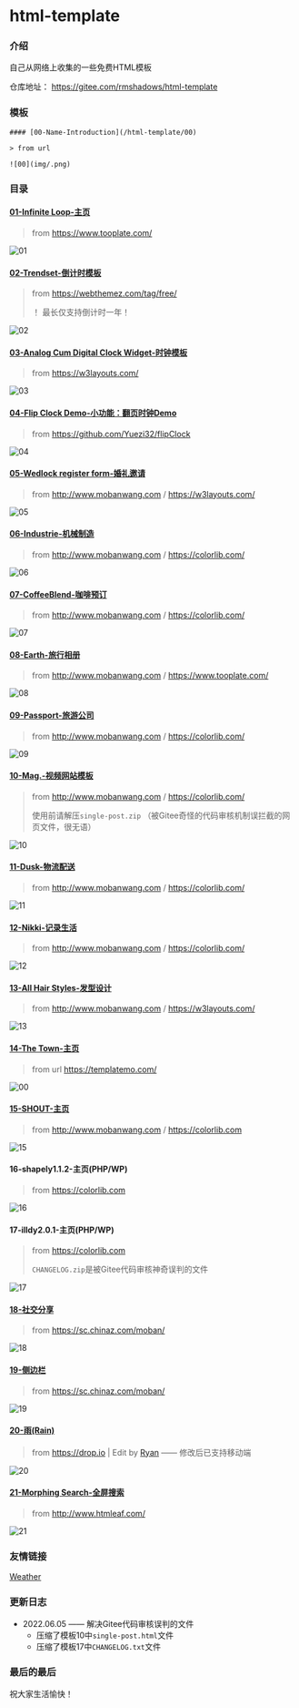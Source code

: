 # html-template

### 介绍
自己从网络上收集的一些免费HTML模板

仓库地址： https://gitee.com/rmshadows/html-template

### 模板

```
#### [00-Name-Introduction](/html-template/00)

> from url

![00](img/.png)
```

### 目录

#### [01-Infinite Loop-主页](/html-template/01)

> from https://www.tooplate.com/

![01](img/01.png)

#### [02-Trendset-倒计时模板](/html-template/02)

> from https://webthemez.com/tag/free/
>
> ！ 最长仅支持倒计时一年！

![02](img/02.png)

#### [03-Analog Cum Digital Clock Widget-时钟模板](/html-template/03)

> from https://w3layouts.com/

![03](img/03.png)

#### [04-Flip Clock Demo-小功能：翻页时钟Demo](/html-template/04)

> from https://github.com/Yuezi32/flipClock

![04](img/04.png)

#### [05-Wedlock register form-婚礼邀请](/html-template/05)

> from http://www.mobanwang.com / https://w3layouts.com/

![05](img/05.png)

#### [06-Industrie-机械制造](/html-template/06)

> from http://www.mobanwang.com / https://colorlib.com/

![06](img/06.png)

#### [07-CoffeeBlend-咖啡预订](/html-template/07)

> from http://www.mobanwang.com / https://colorlib.com/

![07](img/07.png)

#### [08-Earth-旅行相册](/html-template/08)

> from http://www.mobanwang.com / https://www.tooplate.com/

![08](img/08.png)

#### [09-Passport-旅游公司](/html-template/09)

> from http://www.mobanwang.com / https://colorlib.com/

![09](img/09.png)

#### [10-Mag.-视频网站模板](/html-template/10)

> from http://www.mobanwang.com / https://colorlib.com/
>
> 使用前请解压`single-post.zip` （被Gitee奇怪的代码审核机制误拦截的网页文件，很无语）

![10](img/10.png)

#### [11-Dusk-物流配送](/html-template/11)

> from http://www.mobanwang.com / https://colorlib.com/

![11](img/11.png)

#### [12-Nikki-记录生活](/html-template/12)

> from http://www.mobanwang.com / https://colorlib.com/

![12](img/12.png)

#### [13-All Hair Styles-发型设计](/html-template/13)

> from http://www.mobanwang.com / https://w3layouts.com/

![13](img/13.png)

#### [14-The Town-主页](/html-template/14)

> from url https://templatemo.com/

![00](img/14.png)

#### [15-SHOUT-主页](/html-template/15)

> from http://www.mobanwang.com / https://colorlib.com

![15](img/15.png)

#### 16-shapely1.1.2-主页(PHP/WP)

>from https://colorlib.com

![16](img/16.png)

#### 17-illdy2.0.1-主页(PHP/WP)

>from https://colorlib.com
>
>`CHANGELOG.zip`是被Gitee代码审核神奇误判的文件

![17](img/17.png)

#### [18-社交分享](/html-template/18)

> from https://sc.chinaz.com/moban/

![18](img/18.png)

#### [19-侧边栏](/html-template/19)

>from https://sc.chinaz.com/moban/

![19](img/19.png)

#### [20-雨(Rain)](/html-template/20)

> from https://drop.io  | Edit by [Ryan](https://gitee.com/rmshadows) —— 修改后已支持移动端

![20](img/20.png)

#### [21-Morphing Search-全屏搜索](/html-template/21)

> from http://www.htmleaf.com/

![21](img/21.png)

### 友情链接

[Weather](http://rmshadows.gitee.io/html-template/websites/dist/)

### 更新日志

- 2022.06.05 —— 解决Gitee代码审核误判的文件
  - 压缩了模板10中`single-post.html`文件
  - 压缩了模板17中`CHANGELOG.txt`文件

### 最后的最后

祝大家生活愉快！
